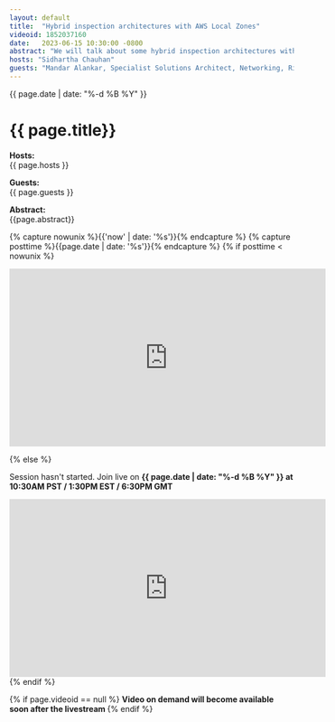 ```yaml
---
layout: default
title:  "Hybrid inspection architectures with AWS Local Zones"
videoid: 1852037160
date:   2023-06-15 10:30:00 -0800
abstract: "We will talk about some hybrid inspection architectures with traffic flows, where both workloads and security inspection appliances run inside of the Local Zone, allowing customers to access their workloads from on-premises via DX not only for low latency and consistent performance but also for performing traffic inspection."
hosts: "Sidhartha Chauhan"
guests: "Mandar Alankar, Specialist Solutions Architect, Networking, Rizwan Mushtaq, Principal Solutions Architect"
---
```

{{ page.date | date: "%-d %B %Y" }}

<h1> {{ page.title}} </h1>

<p><b> Hosts: </b> <br> {{ page.hosts }}  </p>
<p><b> Guests: </b> <br> {{ page.guests }}  </p>
<p> <b> Abstract: </b> <br> {{page.abstract}} </p>



{% capture nowunix %}{{'now' | date: '%s'}}{% endcapture %}
{% capture posttime %}{{page.date | date: '%s'}}{% endcapture %}
{% if posttime < nowunix %}   
<div class="video-container">
    <iframe src="https://player.twitch.tv/?video={{ page.videoid }}&parent=www.theroutingloop.net&parent=127.0.0.1&autoplay=false" height="315" width="560" allowfullscreen="" frameborder="0">
    </iframe>
</div>
 
{% else %}
<p>Session hasn't started. Join live on <b>{{ page.date | date: "%-d %B %Y" }} at 10:30AM PST / 1:30PM EST / 6:30PM GMT  </b><p>
<div class="video-container">
    <iframe src="https://player.twitch.tv/?channel=aws&parent=www.theroutingloop.net&parent=127.0.0.1&autoplay=false" height="315" width="560" allowfullscreen="" frameborder="0">
    </iframe>
</div>
{% endif %}


{% if page.videoid == null %}
<b> Video on demand will become available soon after the livestream </b>
{% endif %}

